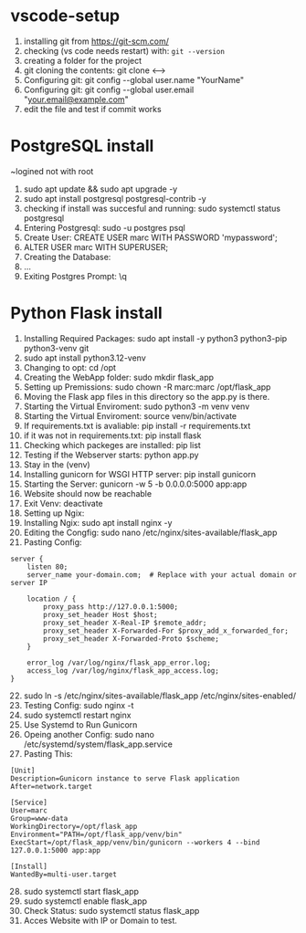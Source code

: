 # vscode-setup

1. installing git from https://git-scm.com/
2. checking (vs code needs restart) with:  ``` git --version ```
3. creating a folder for the project
4. git cloning the contents: git clone <-->
5. Configuring git: git config --global user.name "YourName"
6. Configuring git: git config --global user.email "your.email@example.com"
7. edit the file and test if commit works




# PostgreSQL install
~logined not with root
1. sudo apt update && sudo apt upgrade -y
2. sudo apt install postgresql postgresql-contrib -y
3. checking if install was succesful and running:  sudo systemctl status postgresql
4. Entering Postgresql:  sudo -u postgres psql
5. Create User:   CREATE USER marc WITH PASSWORD 'mypassword';
6. ALTER USER marc WITH SUPERUSER;
7. Creating the Database:
8. ...
9. Exiting Postgres Prompt: \q



# Python Flask install
1. Installing Required Packages: sudo apt install -y python3 python3-pip python3-venv git
2. sudo apt install python3.12-venv
3. Changing to opt: cd /opt
4. Creating the WebApp folder: sudo mkdir flask_app
5. Setting up Premissions: sudo chown -R marc:marc /opt/flask_app
6. Moving the Flask app files in this directory so the app.py is there.
7. Starting the Virtual Enviroment: sudo python3 -m venv venv
8. Starting the Virtual Enviroment: source venv/bin/activate
9. If requirements.txt is avaliable: pip install -r requirements.txt
10. if it was not in requirements.txt: pip install flask
11. Checking which packeges are installed: pip list
12. Testing if the Webserver starts: python app.py
13. Stay in the (venv)
14. Installing gunicorn for WSGI HTTP server: pip install gunicorn
15. Starting the Server:  gunicorn -w 5 -b 0.0.0.0:5000 app:app
16. Website should now be reachable
18. Exit Venv: deactivate
19. Setting up Ngix:
20. Installing Ngix: sudo apt install nginx -y
21. Editing the Congfig: sudo nano /etc/nginx/sites-available/flask_app
22.   Pasting Config:
```
server {
    listen 80;
    server_name your-domain.com;  # Replace with your actual domain or server IP

    location / {
        proxy_pass http://127.0.0.1:5000;
        proxy_set_header Host $host;
        proxy_set_header X-Real-IP $remote_addr;
        proxy_set_header X-Forwarded-For $proxy_add_x_forwarded_for;
        proxy_set_header X-Forwarded-Proto $scheme;
    }

    error_log /var/log/nginx/flask_app_error.log;
    access_log /var/log/nginx/flask_app_access.log;
}
```
22. sudo ln -s /etc/nginx/sites-available/flask_app /etc/nginx/sites-enabled/
23. Testing Config: sudo nginx -t
24. sudo systemctl restart nginx
25. Use Systemd to Run Gunicorn
26. Opeing another Config: sudo nano /etc/systemd/system/flask_app.service
27. Pasting This:
```
[Unit]
Description=Gunicorn instance to serve Flask application
After=network.target

[Service]
User=marc
Group=www-data
WorkingDirectory=/opt/flask_app
Environment="PATH=/opt/flask_app/venv/bin"
ExecStart=/opt/flask_app/venv/bin/gunicorn --workers 4 --bind 127.0.0.1:5000 app:app

[Install]
WantedBy=multi-user.target
```
28. sudo systemctl start flask_app
29. sudo systemctl enable flask_app
30. Check Status: sudo systemctl status flask_app
31. Acces Website with IP or Domain to test.
